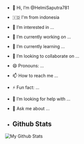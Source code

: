 - 👋 Hi, I’m @HelmiSaputra781
- 🇮🇩 I'm from indonesia
- 👀 I’m interested in ...
- 🔭 I’m currently working on ...
- 🌱 I’m currently learning ...
- 💞️ I’m looking to collaborate on ...
- 😄 Pronouns: ...
- 📫 How to reach me ...
- ⚡ Fun fact: ...
- 🤔 I’m looking for help with ...
- 💬 Ask me about ...

- ## Github Stats
![My Github Stats](https://github-readme-stats.vercel.app/api?username=HelmiSaputra781&show_icons=true&theme=algolia)


<!---
HelmiSaputra781/HelmiSaputra781 is a ✨ special ✨ repository because its `README.md` (this file) appears on your GitHub profile.
You can click the Preview link to take a look at your changes.
--->

